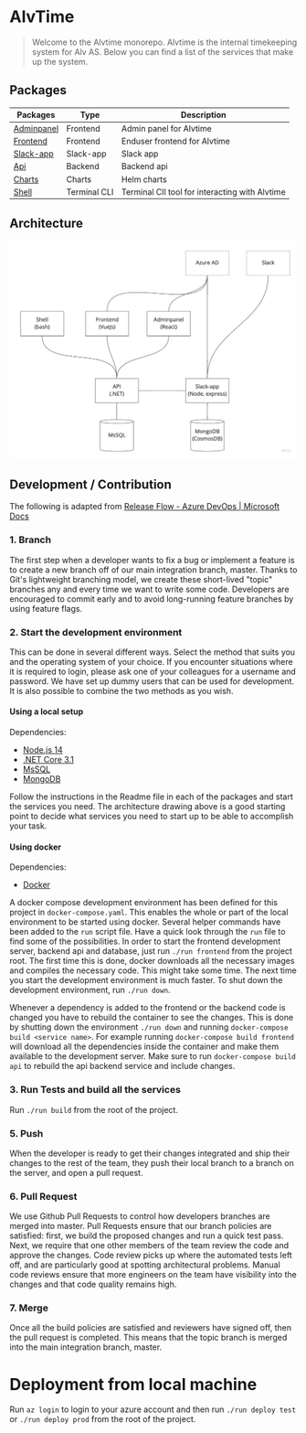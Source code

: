 # AlvTime

> Welcome to the Alvtime monorepo. Alvtime is the internal timekeeping system for Alv AS. Below you can find a list of the services that make up the system.

## Packages

| Packages                                    | Type           | Description                                    |
| ------------------------------------------- | -------------- | ---------------------------------------------- |
| [Adminpanel](./packages/adminpanel)         | Frontend       | Admin panel for Alvtime                        |
| [Frontend](./packages/frontend)             | Frontend       | Enduser frontend for Alvtime                   |
| [Slack-app](./packages/slack-app)           | Slack-app      | Slack app                                      |
| [Api](./packages/api)                       | Backend        | Backend api                                    |
| [Charts](./packages/charts)                 | Charts         | Helm charts                                    |
| [Shell](./packages/shell)                   | Terminal CLI   | Terminal ClI tool for interacting with Alvtime |

## Architecture

![Alvtime architecture](images/architecture.jpg)

## Development / Contribution

The following is adapted from [Release Flow - Azure DevOps | Microsoft Docs](https://docs.microsoft.com/en-us/azure/devops/learn/devops-at-microsoft/release-flow)

### 1. Branch

The first step when a developer wants to fix a bug or implement a feature is to create a new branch off of our main integration branch, master. Thanks to Git's lightweight branching model, we create these short-lived "topic" branches any and every time we want to write some code. Developers are encouraged to commit early and to avoid long-running feature branches by using feature flags.

### 2. Start the development environment

This can be done in several different ways. Select the method that suits you and the operating system of your choice. If you encounter situations where it is required to login, please ask one of your colleagues for a username and password. We have set up dummy users that can be used for development. It is also possible to combine the two methods as you wish.

#### Using a local setup

Dependencies:

- [Node.js 14](https://nodejs.org/en/)
- [.NET Core 3.1](https://dotnet.microsoft.com/download/dotnet/3.1)
- [MsSQL](https://www.microsoft.com/en-us/sql-server/sql-server-downloads)
- [MongoDB](https://www.mongodb.com/try/download/enterprise)

Follow the instructions in the Readme file in each of the packages and start the services you need. The architecture drawing above is a good starting point to decide what services you need to start up to be able to accomplish your task.

#### Using docker

Dependencies:

- [Docker](https://www.docker.com/products/docker-desktop)

A docker compose development environment has been defined for this project in `docker-compose.yaml`. This enables the whole or part of the local environment to be started using docker. Several helper commands have been added to the `run` script file. Have a quick look through the `run` file to find some of the possibilities. In order to start the frontend development server, backend api and database, just run `./run frontend` from the project root. The first time this is done, docker downloads all the necessary images and compiles the necessary code. This might take some time. The next time you start the development environment is much faster. To shut down the development environment, run `./run down`.

Whenever a dependency is added to the frontend or the backend code is changed you have to rebuild the container to see the changes. This is done by shutting down the environment `./run down` and running `docker-compose build <service name>`. For example running `docker-compose build frontend` will download all the dependencies inside the container and make them available to the development server. Make sure to run `docker-compose build api` to rebuild the api backend service and include changes.

### 3. Run Tests and build all the services

Run `./run build` from the root of the project.

### 5. Push

When the developer is ready to get their changes integrated and ship their changes to the rest of the team, they push their local branch to a branch on the server, and open a pull request.

### 6. Pull Request

We use Github Pull Requests to control how developers branches are merged into master. Pull Requests ensure that our branch policies are satisfied: first, we build the proposed changes and run a quick test pass. Next, we require that one other members of the team review the code and approve the changes. Code review picks up where the automated tests left off, and are particularly good at spotting architectural problems. Manual code reviews ensure that more engineers on the team have visibility into the changes and that code quality remains high.

### 7. Merge

Once all the build policies are satisfied and reviewers have signed off, then the pull request is completed. This means that the topic branch is merged into the main integration branch, master.

# Deployment from local machine

Run `az login` to login to your azure account and then run `./run deploy test` or `./run deploy prod` from the root of the project.
